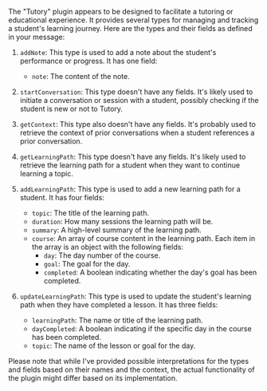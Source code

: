 The "Tutory" plugin appears to be designed to facilitate a tutoring or educational experience. It provides several types for managing and tracking a student's learning journey. Here are the types and their fields as defined in your message:

1. `addNote`: This type is used to add a note about the student's performance or progress. It has one field:
   - `note`: The content of the note.

2. `startConversation`: This type doesn't have any fields. It's likely used to initiate a conversation or session with a student, possibly checking if the student is new or not to Tutory.

3. `getContext`: This type also doesn't have any fields. It's probably used to retrieve the context of prior conversations when a student references a prior conversation.

4. `getLearningPath`: This type doesn't have any fields. It's likely used to retrieve the learning path for a student when they want to continue learning a topic.

5. `addLearningPath`: This type is used to add a new learning path for a student. It has four fields:
   - `topic`: The title of the learning path.
   - `duration`: How many sessions the learning path will be.
   - `summary`: A high-level summary of the learning path.
   - `course`: An array of course content in the learning path. Each item in the array is an object with the following fields:
     - `day`: The day number of the course.
     - `goal`: The goal for the day.
     - `completed`: A boolean indicating whether the day's goal has been completed.

6. `updateLearningPath`: This type is used to update the student's learning path when they have completed a lesson. It has three fields:
   - `learningPath`: The name or title of the learning path.
   - `dayCompleted`: A boolean indicating if the specific day in the course has been completed.
   - `topic`: The name of the lesson or goal for the day.

Please note that while I've provided possible interpretations for the types and fields based on their names and the context, the actual functionality of the plugin might differ based on its implementation.
